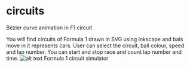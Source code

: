 # circuits
Bézier curve animation in F1 circuit 

You will find circuits of Formula 1 drawn in SVG using Inkscape and bals move in it represents cars. 
User can select the circuit, ball colour, speed and lap number.
You can start and stop race and count lap number and time.
![alt text](https://github.com/drfperez/circuit/raw/main/circuit.jpg)
Formula 1 circuit simulator 
